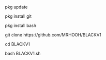 <p>pkg update</p>
<p>pkg install git</p>
<p>pkg install bash</p>
<p>git clone https://github.com/MRHOOH/BLACKV1</p>
<p>cd BLACKV1</p>
<p>bash BLACKV1.sh</p>
